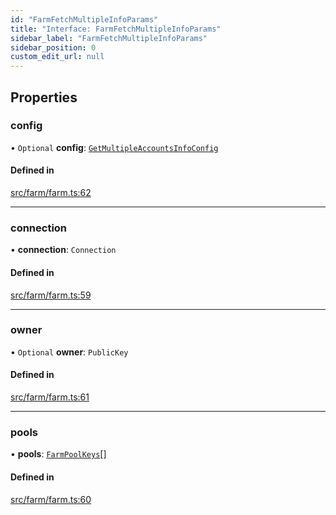 ```yaml
---
id: "FarmFetchMultipleInfoParams"
title: "Interface: FarmFetchMultipleInfoParams"
sidebar_label: "FarmFetchMultipleInfoParams"
sidebar_position: 0
custom_edit_url: null
---
```


## Properties

### config

• `Optional` **config**: [`GetMultipleAccountsInfoConfig`](GetMultipleAccountsInfoConfig.md)

#### Defined in

[src/farm/farm.ts:62](https://github.com/alpha-defi/raydium-sdk/blob/5597113/src/farm/farm.ts#L62)

___

### connection

• **connection**: `Connection`

#### Defined in

[src/farm/farm.ts:59](https://github.com/alpha-defi/raydium-sdk/blob/5597113/src/farm/farm.ts#L59)

___

### owner

• `Optional` **owner**: `PublicKey`

#### Defined in

[src/farm/farm.ts:61](https://github.com/alpha-defi/raydium-sdk/blob/5597113/src/farm/farm.ts#L61)

___

### pools

• **pools**: [`FarmPoolKeys`](../modules.md#farmpoolkeys)[]

#### Defined in

[src/farm/farm.ts:60](https://github.com/alpha-defi/raydium-sdk/blob/5597113/src/farm/farm.ts#L60)
